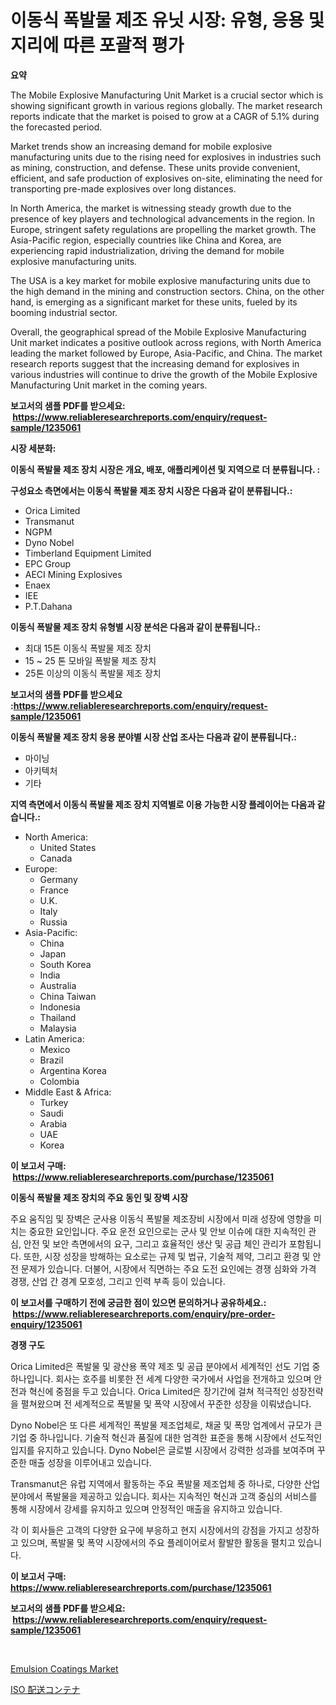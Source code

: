 <p><h1>이동식 폭발물 제조 유닛 시장: 유형, 응용 및 지리에 따른 포괄적 평가</h1></p><p><strong>요약</strong></p>
<p><p>The Mobile Explosive Manufacturing Unit Market is a crucial sector which is showing significant growth in various regions globally. The market research reports indicate that the market is poised to grow at a CAGR of 5.1% during the forecasted period. </p><p>Market trends show an increasing demand for mobile explosive manufacturing units due to the rising need for explosives in industries such as mining, construction, and defense. These units provide convenient, efficient, and safe production of explosives on-site, eliminating the need for transporting pre-made explosives over long distances.</p><p>In North America, the market is witnessing steady growth due to the presence of key players and technological advancements in the region. In Europe, stringent safety regulations are propelling the market growth. The Asia-Pacific region, especially countries like China and Korea, are experiencing rapid industrialization, driving the demand for mobile explosive manufacturing units.</p><p>The USA is a key market for mobile explosive manufacturing units due to the high demand in the mining and construction sectors. China, on the other hand, is emerging as a significant market for these units, fueled by its booming industrial sector.</p><p>Overall, the geographical spread of the Mobile Explosive Manufacturing Unit market indicates a positive outlook across regions, with North America leading the market followed by Europe, Asia-Pacific, and China. The market research reports suggest that the increasing demand for explosives in various industries will continue to drive the growth of the Mobile Explosive Manufacturing Unit market in the coming years.</p></p>
<p><strong>보고서의 샘플 PDF를 받으세요: &nbsp;<a href="https://www.reliableresearchreports.com/enquiry/request-sample/1235061">https://www.reliableresearchreports.com/enquiry/request-sample/1235061</a></strong></p>
<p><strong>시장 세분화:</strong></p>
<p><strong> 이동식 폭발물 제조 장치 시장은 개요, 배포, 애플리케이션 및 지역으로 더 분류됩니다. :</strong></p>
<p><strong>구성요소 측면에서는 이동식 폭발물 제조 장치 시장은 다음과 같이 분류됩니다.:</strong></p>
<p><ul><li>Orica Limited</li><li>Transmanut</li><li>NGPM</li><li>Dyno Nobel</li><li>Timberland Equipment Limited</li><li>EPC Group</li><li>AECI Mining Explosives</li><li>Enaex</li><li>IEE</li><li>P.T.Dahana</li></ul></p>
<p><strong> 이동식 폭발물 제조 장치 유형별 시장 분석은 다음과 같이 분류됩니다.:</strong></p>
<p><ul><li>최대 15톤 이동식 폭발물 제조 장치</li><li>15 ~ 25 톤 모바일 폭발물 제조 장치</li><li>25톤 이상의 이동식 폭발물 제조 장치</li></ul></p>
<p><strong>보고서의 샘플 PDF를 받으세요 :<a href="https://www.reliableresearchreports.com/enquiry/request-sample/1235061">https://www.reliableresearchreports.com/enquiry/request-sample/1235061</a></strong></p>
<p><strong> 이동식 폭발물 제조 장치 응용 분야별 시장 산업 조사는 다음과 같이 분류됩니다.:</strong></p>
<p><ul><li>마이닝</li><li>아키텍처</li><li>기타</li></ul></p>
<p><strong>지역 측면에서 이동식 폭발물 제조 장치 지역별로 이용 가능한 시장 플레이어는 다음과 같습니다.:</strong></p>
<p><ul>
    <li>
        North America:
        <ul>
            <li>United States</li>
            <li>Canada</li>
        </ul>
    </li>
    <li>
        Europe:
        <ul>
            <li>Germany</li>
            <li>France</li>
            <li>U.K.</li>
            <li>Italy</li>
            <li>Russia</li>
        </ul>
    </li>
    <li>
        Asia-Pacific:
        <ul>
            <li>China</li>
            <li>Japan</li>
            <li>South Korea</li>
            <li>India</li>
            <li>Australia</li>
            <li>China Taiwan</li>
            <li>Indonesia</li>
            <li>Thailand</li>
            <li>Malaysia</li>
        </ul>
    </li>
    <li>
        Latin America:
        <ul>
            <li>Mexico</li>
            <li>Brazil</li>
            <li>Argentina Korea</li>
            <li>Colombia</li>
        </ul>
    </li>
    <li>
        Middle East & Africa:
        <ul>
            <li>Turkey</li>
            <li>Saudi</li>
            <li>Arabia</li>
            <li>UAE</li>
            <li>Korea</li>
        </ul>
    </li>
    </ul></p>
<p><strong>이 보고서 구매: &nbsp;<a href="https://www.reliableresearchreports.com/purchase/1235061">https://www.reliableresearchreports.com/purchase/1235061</a></strong></p>
<p><strong>이동식 폭발물 제조 장치의 주요 동인 및 장벽 시장</strong></p>
<p><p>주요 움직임 및 장벽은 군사용 이동식 폭발물 제조장비 시장에서 미래 성장에 영향을 미치는 중요한 요인입니다. 주요 운전 요인으로는 군사 및 안보 이슈에 대한 지속적인 관심, 안전 및 보안 측면에서의 요구, 그리고 효율적인 생산 및 공급 체인 관리가 포함됩니다. 또한, 시장 성장을 방해하는 요소로는 규제 및 법규, 기술적 제약, 그리고 환경 및 안전 문제가 있습니다. 더불어, 시장에서 직면하는 주요 도전 요인에는 경쟁 심화와 가격 경쟁, 산업 간 경계 모호성, 그리고 인력 부족 등이 있습니다.</p></p>
<p><strong>이 보고서를 구매하기 전에 궁금한 점이 있으면 문의하거나 공유하세요.: &nbsp;<a href="https://www.reliableresearchreports.com/enquiry/pre-order-enquiry/1235061">https://www.reliableresearchreports.com/enquiry/pre-order-enquiry/1235061</a></strong></p>
<p><strong>경쟁 구도</strong></p>
<p><p>Orica Limited은 폭발물 및 광산용 폭약 제조 및 공급 분야에서 세계적인 선도 기업 중 하나입니다. 회사는 호주를 비롯한 전 세계 다양한 국가에서 사업을 전개하고 있으며 안전과 혁신에 중점을 두고 있습니다. Orica Limited은 장기간에 걸쳐 적극적인 성장전략을 펼쳐왔으며 전 세계적으로 폭발물 및 폭약 시장에서 꾸준한 성장을 이뤄냈습니다.</p><p>Dyno Nobel은 또 다른 세계적인 폭발물 제조업체로, 채굴 및 폭망 업계에서 규모가 큰 기업 중 하나입니다. 기술적 혁신과 품질에 대한 엄격한 표준을 통해 시장에서 선도적인 입지를 유지하고 있습니다. Dyno Nobel은 글로벌 시장에서 강력한 성과를 보여주며 꾸준한 매출 성장을 이루어내고 있습니다.</p><p>Transmanut은 유럽 지역에서 활동하는 주요 폭발물 제조업체 중 하나로, 다양한 산업 분야에서 폭발물을 제공하고 있습니다. 회사는 지속적인 혁신과 고객 중심의 서비스를 통해 시장에서 강세를 유지하고 있으며 안정적인 매출을 유지하고 있습니다.</p><p>각 이 회사들은 고객의 다양한 요구에 부응하고 현지 시장에서의 강점을 가지고 성장하고 있으며, 폭발물 및 폭약 시장에서의 주요 플레이어로서 활발한 활동을 펼치고 있습니다.</p></p>
<p><strong>이 보고서 구매: &nbsp; <a href="https://www.reliableresearchreports.com/purchase/1235061">https://www.reliableresearchreports.com/purchase/1235061</a></strong></p>
<p><strong>보고서의 샘플 PDF를 받으세요: &nbsp;<a href="https://www.reliableresearchreports.com/enquiry/request-sample/1235061">https://www.reliableresearchreports.com/enquiry/request-sample/1235061</a></strong><strong></strong></p>
<p>&nbsp;</p>
<p><p><a href="https://pretty-mail-caf.notion.site/Emulsion-Coatings-Market-Size-Growth-Outlook-from-2024-to-2031-projecting-at-Market-s-Trends-Analy-a1b5627a36ae440aac2000c23848d687">Emulsion Coatings Market</a></p><p><a href="https://github.com/SarahFahey88/Market-Research-Report-List-1/blob/main/748818912865.md">ISO 配送コンテナ</a></p></p>